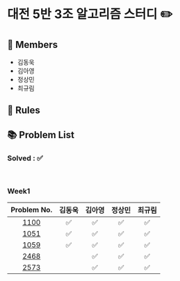 # 대전 5반 3조 알고리즘 스터디 ✏️
## 👥 Members
- 김동욱
- 김아영
- 정상민
- 최규림



## 👋 Rules 


## 📚 Problem List 

### Solved : ✅

<br>

### Week1

|Problem No.|김동욱|김아영|정상민|최규림|
|:-----------:|:-----:|:----:|:----:|:----:|
|[1100](https://www.acmicpc.net/problem/1100)| ✅ | ✅ | ✅  | ✅  |
|[1051](https://www.acmicpc.net/problem/1051)| ✅ | ✅ | ✅  | ✅  |
|[1059](https://www.acmicpc.net/problem/1059)| ✅ | ✅ | ✅  | ✅  |
|[2468](https://www.acmicpc.net/problem/2468)|   | ✅ | ✅ | ✅  |
|[2573](https://www.acmicpc.net/problem/2573)|   | ✅ | ✅  | ✅  |


